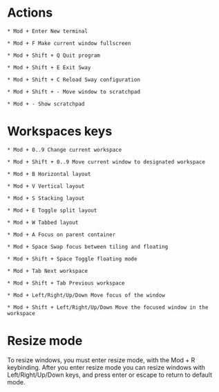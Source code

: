 # Actions


    * Mod + Enter New terminal

    * Mod + F Make current window fullscreen

    * Mod + Shift + Q Quit program

    * Mod + Shift + E Exit Sway

    * Mod + Shift + C Reload Sway configuration

    * Mod + Shift + - Move window to scratchpad

    * Mod + - Show scratchpad

# Workspaces keys


    * Mod + 0..9 Change current workspace

    * Mod + Shift + 0..9 Move current window to designated workspace

    * Mod + B Horizontal layout

    * Mod + V Vertical layout

    * Mod + S Stacking layout

    * Mod + E Toggle split layout

    * Mod + W Tabbed layout

    * Mod + A Focus on parent container

    * Mod + Space Swap focus between tiling and floating

    * Mod + Shift + Space Toggle floating mode

    * Mod + Tab Next workspace

    * Mod + Shift + Tab Previous workspace

    * Mod + Left/Right/Up/Down Move focus of the window

    * Mod + Shift + Left/Right/Up/Down Move the focused window in the workspace

# Resize mode

To resize windows, you must enter resize mode, with the Mod + R keybinding. After you enter resize mode you can resize windows with Left/Right/Up/Down keys, and press enter or escape to return to default mode.
